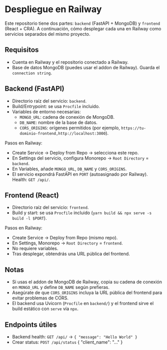 # Despliegue en Railway

Este repositorio tiene dos partes: `backend` (FastAPI + MongoDB) y `frontend` (React + CRA). A continuación, cómo desplegar cada una en Railway como servicios separados del mismo proyecto.

## Requisitos
- Cuenta en Railway y el repositorio conectado a Railway.
- Base de datos MongoDB (puedes usar el addon de Railway). Guarda el `connection string`.

## Backend (FastAPI)
- Directorio raíz del servicio: `backend`.
- Build/Entrypoint: se usa `Procfile` incluido.
- Variables de entorno necesarias:
  - `MONGO_URL`: cadena de conexión de MongoDB.
  - `DB_NAME`: nombre de la base de datos.
  - `CORS_ORIGINS`: orígenes permitidos (por ejemplo, `https://tu-dominio-frontend,http://localhost:3000`).

Pasos en Railway:
- Create Service → Deploy from Repo → selecciona este repo.
- En Settings del servicio, configura Monorepo → `Root Directory` = `backend`.
- En Variables, añade `MONGO_URL`, `DB_NAME` y `CORS_ORIGINS`.
- El servicio expondrá FastAPI en `PORT` (autoasignado por Railway). Health: `GET /api/`.

## Frontend (React)
- Directorio raíz del servicio: `frontend`.
- Build y start: se usa `Procfile` incluido (`yarn build && npx serve -s build -l $PORT`).

Pasos en Railway:
- Create Service → Deploy from Repo (mismo repo).
- En Settings, Monorepo → `Root Directory` = `frontend`.
- No requiere variables.
- Tras desplegar, obtendrás una URL pública del frontend.

## Notas
- Si usas el addon de MongoDB de Railway, copia su cadena de conexión en `MONGO_URL` y define `DB_NAME` según prefieras.
- Asegúrate de que `CORS_ORIGINS` incluya la URL pública del frontend para evitar problemas de CORS.
- El backend usa Uvicorn (`Procfile` en `backend/`) y el frontend sirve el build estático con `serve` vía `npx`.

## Endpoints útiles
- Backend health: `GET /api/` → `{ "message": "Hello World" }`
- Crear status: `POST /api/status` { "client_name": "..." }
